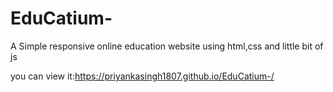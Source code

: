 # EduCatium-
A Simple responsive online education website using html,css and little bit of js

you can view it:https://priyankasingh1807.github.io/EduCatium-/

